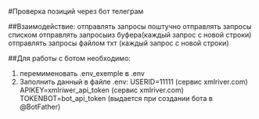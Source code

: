 #Проверка позиций через бот телеграм

##Взаимодействие:
   отправлять запросы поштучно
   отправлять запросы списком
   отправлять запросыиз буфера(каждый запрос с новой строки)
   отправлять запросы файлом тхт (каждый запрос с новой строки)

##Для работы  с ботом необходимо:
1. перемименовать .env_exemple в .env
2. Заполнить данный в файле .env:
   USERID=11111   (сервис xmlriver.com)
   APIKEY=xmlriwer_api_token (сервис xmlriver.com)
   TOKENBOT=bot_api_token (выдается при создании бота в @BotFather)
